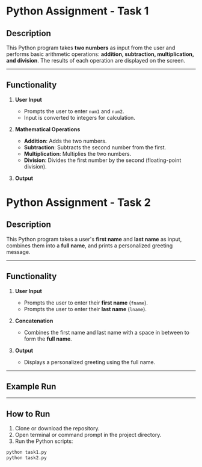 # Python Assignment - Task 1

## Description
This Python program takes **two numbers** as input from the user and performs basic arithmetic operations: **addition, subtraction, multiplication, and division**. The results of each operation are displayed on the screen.

---

## Functionality

1. **User Input**
   - Prompts the user to enter `num1` and `num2`.  
   - Input is converted to integers for calculation.

2. **Mathematical Operations**
   - **Addition**: Adds the two numbers.  
   - **Subtraction**: Subtracts the second number from the first.  
   - **Multiplication**: Multiplies the two numbers.  
   - **Division**: Divides the first number by the second (floating-point division).

3. **Output**

# Python Assignment - Task 2

## Description
This Python program takes a user's **first name** and **last name** as input, combines them into a **full name**, and prints a personalized greeting message.  

---

## Functionality

1. **User Input**
   - Prompts the user to enter their **first name** (`fname`).  
   - Prompts the user to enter their **last name** (`lname`).  

2. **Concatenation**
   - Combines the first name and last name with a space in between to form the **full name**.  

3. **Output**
   - Displays a personalized greeting using the full name.  

---

## Example Run

---

## How to Run
1. Clone or download the repository.  
2. Open terminal or command prompt in the project directory.  
3. Run the Python scripts:
```bash
python task1.py
python task2.py

